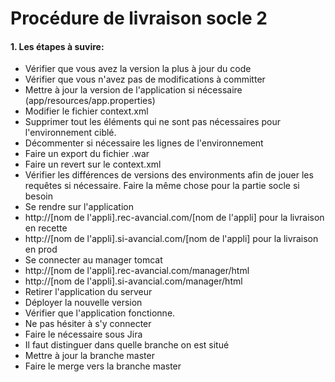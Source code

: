 # Procédure de livraison socle 2
#### 1. Les étapes à suvire:

+ Vérifier que vous avez la version la plus à jour du code
+ Vérifier que vous n'avez pas de modifications à committer
+ Mettre à jour la version de l'application si nécessaire (app/resources/app.properties)
+ Modifier le fichier context.xml
+ Supprimer tout les éléments qui ne sont pas nécessaires pour l'environnement ciblé.
+ Décommenter si nécessaire les lignes de l'environnement
+ Faire un export du fichier .war
+ Faire un revert sur le context.xml
+ Vérifier les différences de versions des environments afin de jouer les requêtes si nécessaire.
Faire la même chose pour la partie socle si besoin
+ Se rendre sur l'application
+ http://[nom de l'appli].rec-avancial.com/[nom de l'appli] pour la livraison en recette 
+ http://[nom de l'appli].si-avancial.com/[nom de l'appli] pour la livraison en prod
+ Se connecter au manager tomcat
+ http://[nom de l'appli].rec-avancial.com/manager/html
+ http://[nom de l'appli].si-avancial.com/manager/html
+ Retirer l'application du serveur
+ Déployer la nouvelle version
+ Vérifier que l'application fonctionne.
+ Ne pas hésiter à s'y connecter
+ Faire le nécessaire sous Jira
+ Il faut distinguer dans quelle branche on est situé
+ Mettre à jour la branche master 
+ Faire le merge vers la branche master
